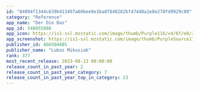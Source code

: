 ```yaml
---
id: "84094f1344c639b413497a60bee9e1ba8f848282bf474d8a1e8e270fd9929c09"
category: "Reference"
app_name: "Der Die Das"
app_id: 548055880
app_icon: https://is1-ssl.mzstatic.com/image/thumb/Purple116/v4/6f/e8/26/6fe8264c-4933-039a-ced3-3f2fe12ec9ad/AppIcon-de-0-1x_U007emarketing-3-0-85-220.png/1024x1024bb.png
app_screenshot: https://is1-ssl.mzstatic.com/image/thumb/PurpleSource116/v4/65/c6/3f/65c63f5e-163c-7d8c-1951-b1b3fa9e30b4/435f2235-2064-4343-bd92-eb187663a9ac_en-search.png/1242x2688bb.png
publisher_id: 466504885
publisher_name: "Lubos Mikusiak"
rank: 377
most_recent_release: 2023-08-13 00:00:00
release_count_in_past_year: 2
release_count_in_past_year_category: 7
release_count_in_past_year_top_in_category: 23
---
```

